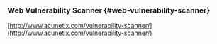 ### Web Vulnerability Scanner {#web-vulnerability-scanner}

[http://www.acunetix.com/vulnerability-scanner/](http://www.acunetix.com/vulnerability-scanner/)